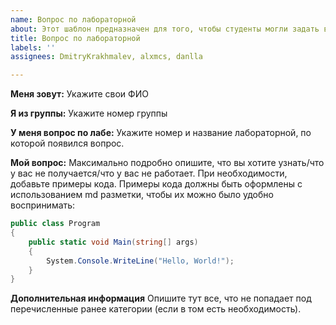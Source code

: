```yaml
---
name: Вопрос по лабораторной
about: Этот шаблон предназначен для того, чтобы студенты могли задать вопрос по лабораторной
title: Вопрос по лабораторной
labels: ''
assignees: DmitryKrakhmalev, alxmcs, danlla

---
```


**Меня зовут:**
Укажите свои ФИО

**Я из группы:**
Укажите номер группы

**У меня вопрос по лабе:**
Укажите номер и название лабораторной, по которой появился вопрос.

**Мой вопрос:**
Максимально подробно опишите, что вы хотите узнать/что у вас не получается/что у вас не работает. При необходимости, добавьте примеры кода. Примеры кода должны быть оформлены с использованием md разметки, чтобы их можно было удобно  воспринимать:

```cs
public class Program
{
    public static void Main(string[] args)
    {
        System.Console.WriteLine("Hello, World!");
    }
}
```

**Дополнительная информация**
Опишите тут все, что не попадает под перечисленные ранее категории (если в том есть необходимость).